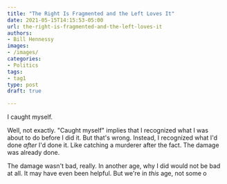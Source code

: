 ```yaml
---
title: "The Right Is Fragmented and the Left Loves It"
date: 2021-05-15T14:15:53-05:00
url: the-right-is-fragmented-and-the-left-loves-it
authors: 
- Bill Hennessy
images: 
- /images/
categories: 
- Politics
tags: 
- tag1
type: post
draft: true

---
```


I caught myself. 

Well, not exactly. "Caught myself" implies that I recognized what I was about to do before I did it. But that's wrong. Instead, I recognized what I'd done *after* I'd done it. Like catching a murderer after the fact. The damage was already done. 

The damage wasn't bad, really. In another age, why I did would not be bad at all. It may have even been helpful. But we're in *this* age, not some o
<!--stackedit_data:
eyJoaXN0b3J5IjpbLTgxODA0NTIyMl19
-->